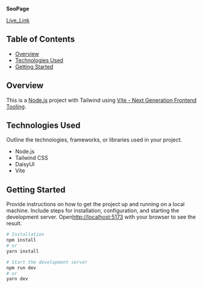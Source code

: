 **SeoPage**

[Live_Link](https://65a549e7b1550b1e0bc42e1d--coruscating-melomakarona-b55507.netlify.app/)
## Table of Contents
- [Overview](#overview)
- [Technologies Used](#technologies-used)
- [Getting Started](#getting-started)


## Overview

This is a [Node.js](https://nodejs.org/) project with Tailwind using [Vite - Next Generation Frontend Tooling](https://vitejs.dev/).

## Technologies Used

Outline the technologies, frameworks, or libraries used in your project.

- Node.js
- Tailwind CSS
- DaisyUI
- Vite


## Getting Started

Provide instructions on how to get the project up and running on a local machine. Include steps for installation, configuration, and starting the development server.
Open[http://localhost:5173](http://localhost:5173/) with your browser to see the result.
```bash
# Installation
npm install
# or
yarn install

# Start the development server
npm run dev
# or
yarn dev



